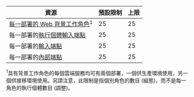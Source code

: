 資源|預設限制|上限
---|---|---
[每一部署的 Web 背景工作角色](cloud-services-what-is.md)<sup>1</sup>|25|25
每一部署的[執行個體輸入端點](http://msdn.microsoft.com/library/gg557552.aspx#InstanceInputEndpoint)|25|25
每一部署的[輸入端點](http://msdn.microsoft.com/library/gg557552.aspx#InputEndpoint)|25|25
每一部署的[內部端點](http://msdn.microsoft.com/library/gg557552.aspx#InternalEndpoint)|25|25

<sup>1</sup>具有背景工作角色的每個雲端服務均可有兩個部署，一個供生產環境使用，另一個供接移環境使用。另請注意，此限制是指個別角色的數目 (組態)，而不是每一角色的執行個體數目 (調整)。

<!---HONumber=Oct15_HO3-->